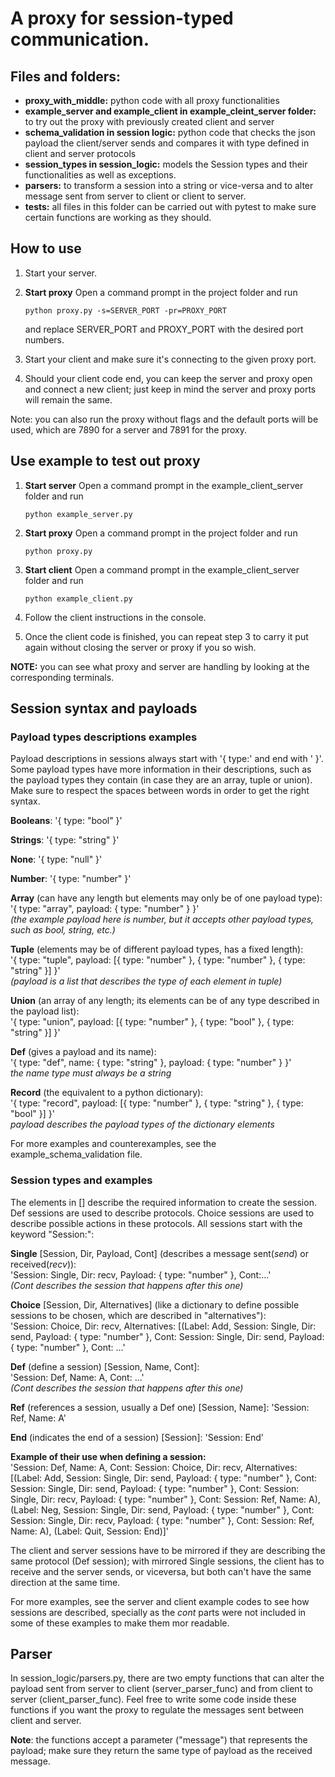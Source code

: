 # A proxy for session-typed communication.

## Files and folders:
- **proxy_with_middle:** python code with all proxy functionalities
- **example_server and example_client in example_cleint_server folder:** to try out the proxy with previously created client and server
- **schema_validation in session logic:** python code that checks the json payload the client/server sends and compares it with type defined in client and server protocols
- **session_types in session_logic:** models the Session types and their functionalities as well as exceptions.
- **parsers:** to transform a session into a string or vice-versa and to alter message sent from server to client or client to server.
- **tests:** all files in this folder can be carried out with pytest to make sure certain functions are working as they should.

## How to use
1. Start your server.
2. **Start proxy**
    Open a command prompt in the project folder and run

   ```
   python proxy.py -s=SERVER_PORT -pr=PROXY_PORT
   ```
   
   and replace SERVER_PORT and PROXY_PORT with the desired port numbers.
4. Start your client and make sure it's connecting to the given proxy port.
5. Should your client code end, you can keep the server and proxy open and connect a new client; just keep in mind the server and proxy ports will remain the same.

Note: you can also run the proxy without flags and the default ports will be used, which are 7890 for a server and 7891 for the proxy.

## Use example to test out proxy
1. **Start server**
   Open a command prompt in the example_client_server folder and run
   
   ```
   python example_server.py
   ```
   
3. **Start proxy**
    Open a command prompt in the project folder and run
   
   ```
   python proxy.py
   ```
   
5. **Start client**
   Open a command prompt in the example_client_server folder and run
    ```
   python example_client.py
    ```

7. Follow the client instructions in the console.
8. Once the client code is finished, you can repeat step 3 to carry it put again without closing the server or proxy if you so wish.

**NOTE:** you can see what proxy and server are handling by looking at the corresponding terminals.

## Session syntax and payloads


### Payload types descriptions examples

Payload descriptions in sessions always start with '{ type:'  and end with ' }'. Some payload types have more information in their descriptions, such as the payload types they contain (in case they are an array, tuple or union). Make sure to respect the spaces between words in order to get the right syntax.

**Booleans**: '{ type: "bool" }'

**Strings**: '{ type: "string" }'

**None**: '{ type: "null" }'

**Number**: '{ type: "number" }'

**Array** (can have any length but elements may only be of one payload type):  
'{ type: "array", payload: { type: "number" } }'  
*(the example payload here is number, but it accepts other payload types, such as bool, string, etc.)*

**Tuple** (elements may be of different payload types, has a fixed length):  
'{ type: "tuple", payload: [{ type: "number" }, { type: "number" }, { type: "string" }] }'  
*(payload is a list that describes the type of each element in tuple)*  

**Union** (an array of any length; its elements can be of any type described in the payload list):  
'{ type: "union", payload: [{ type: "number" }, { type: "bool" }, { type: "string" }] }'

**Def** (gives a payload and its name):  
'{ type: "def", name: { type: "string" }, payload: { type: "number" } }'  
*the name type must always be a string*

**Record** (the equivalent to a python dictionary):  
'{ type: "record", payload: [{ type: "number" }, { type: "string" }, { type: "bool" }] }'  
*payload describes the payload types of the dictionary elements*

For more examples and counterexamples, see the example_schema_validation file.

### Session types and examples

The elements in [] describe the required information to create the session. Def sessions are used to describe protocols. Choice sessions are used to describe possible actions in these protocols. All sessions start with the keyword "Session:":

**Single** [Session, Dir, Payload, Cont] (describes a message sent(*send*) or received(*recv*)):  
'Session: Single, Dir: recv, Payload: { type: "number" }, Cont:...'  
*(Cont describes the session that happens after this one)*  

**Choice** [Session, Dir, Alternatives] (like a dictionary to define possible sessions to be chosen, which are described in "alternatives"):  
'Session: Choice, Dir: recv, Alternatives: [(Label: Add, Session: Single, Dir: send, Payload: { type: "number" }, Cont: Session: Single, Dir: send, Payload: { type: "number" }, Cont: ...'  

**Def** (define a session) [Session, Name, Cont]:  
'Session: Def, Name: A, Cont: ...'  
*(Cont describes the session that happens after this one)* 

**Ref** (references a session, usually a Def one) [Session, Name]: 'Session: Ref, Name: A'

**End** (indicates the end of a session) [Session]: 'Session: End'

**Example of their use when defining a session:**  
'Session: Def, Name: A, Cont: Session: Choice, Dir: recv, Alternatives: [(Label: Add, Session: Single, Dir: send, Payload: { type: "number" }, Cont: Session: Single, Dir: send, Payload: { type: "number" }, Cont: Session: Single, Dir: recv, Payload: { type: "number" }, Cont: Session: Ref, Name: A), (Label: Neg, Session: Single, Dir: send, Payload: { type: "number" }, Cont: Session: Single, Dir: recv, Payload: { type: "number" }, Cont: Session: Ref, Name: A), (Label: Quit, Session: End)]'


The client and server sessions have to be mirrored if they are describing the same protocol (Def session); with mirrored Single sessions, the client has to receive and the server sends, or viceversa, but both can't have the same direction at the same time.

For more examples, see the server and client example codes to see how sessions are described, specially as the *cont* parts were not included in some of these examples to make them mor readable.


## Parser

In session_logic/parsers.py, there are two empty functions that can alter the payload sent from server to client (server_parser_func) and from client to server (client_parser_func). Feel free to write some code inside these functions if you want the proxy to regulate the messages sent between client and server.

**Note**: the functions accept a parameter ("message") that represents the payload; make sure they return the same type of payload as the received message.
